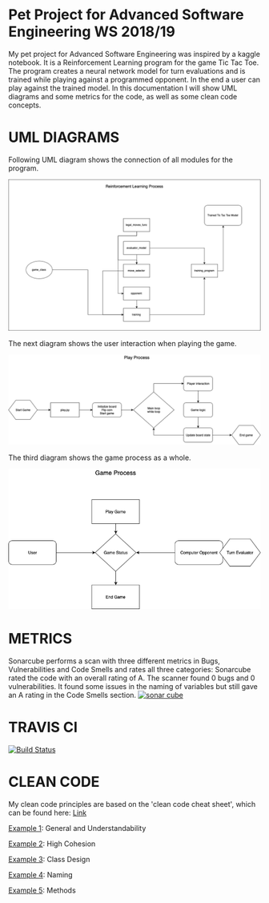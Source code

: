 # Pet Project for Advanced Software Engineering WS 2018/19

My pet project for Advanced Software Engineering was inspired by a kaggle notebook. It is a Reinforcement Learning program for the game Tic Tac Toe. The program creates a neural network model for turn evaluations and is trained while playing against a programmed opponent. In the end a user can play against the trained model. In this documentation I will show UML diagrams and some metrics for the code, as well as some clean code concepts.

# UML DIAGRAMS

Following UML diagram shows the connection of all modules for the program.

![image](images/UML1.png)

The next diagram shows the user interaction when playing the game.

![image](images/UML2.png)

The third diagram shows the game process as a whole.

![image](images/UML3.png)

# METRICS

Sonarcube performs a scan with three different metrics in Bugs, Vulnerabilities and Code Smells and rates all three categories:
Sonarcube rated the code with an overall rating of A. The scanner found 0 bugs and 0 vulnerabilities. It found some issues in the naming of variables but still gave an A rating in the Code Smells section.
[![sonar cube]( https://sonarcloud.io/api/project_badges/measure?project=Sonar_PetProject&metric=alert_status)](https://sonarcloud.io/dashboard?id=agademic_pet_project_tic)

# TRAVIS CI

[![Build Status](https://travis-ci.org/agademic/pet_project_tic.svg?branch=master)](https://travis-ci.org/agademic/pet_project_tic)

# CLEAN CODE

My clean code principles are based on the 'clean code cheat sheet', which can be found here: [Link](https://www.planetgeek.ch/wp-content/uploads/2013/06/Clean-Code-V2.2.pdf)

[Example 1](https://github.com/agademic/pet_project_tic/blob/master/evaluator_model.py#L15): General and Understandability

[Example 2](https://github.com/agademic/pet_project_tic/blob/master/play.py#L20): High Cohesion

[Example 3](https://github.com/agademic/pet_project_tic/blob/master/game_class.py#L12): Class Design

[Example 4](https://github.com/agademic/pet_project_tic/blob/master/opponent.py#L14): Naming

[Example 5](https://github.com/agademic/pet_project_tic/blob/master/opponent.py#L316): Methods


